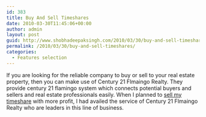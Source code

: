 ```yaml
---
id: 383
title: Buy And Sell Timeshares
date: 2010-03-30T11:45:06+00:00
author: admin
layout: post
guid: http://www.shobhadeepaksingh.com/2010/03/30/buy-and-sell-timeshares/
permalink: /2010/03/30/buy-and-sell-timeshares/
categories:
  - Features selection
---
```

If you are looking for the reliable company to buy or sell to your real estate property, then you can make use of Century 21 Flmaingo Realty. They provide century 21 flamingo system which connects potential buyers and sellers and real estate professionals easily. When I planned to [sell my timeshare](http://c21flamingo.com/timeshare/) with more profit, I had availed the service of Century 21 Flmaingo Realty who are leaders in this line of business.